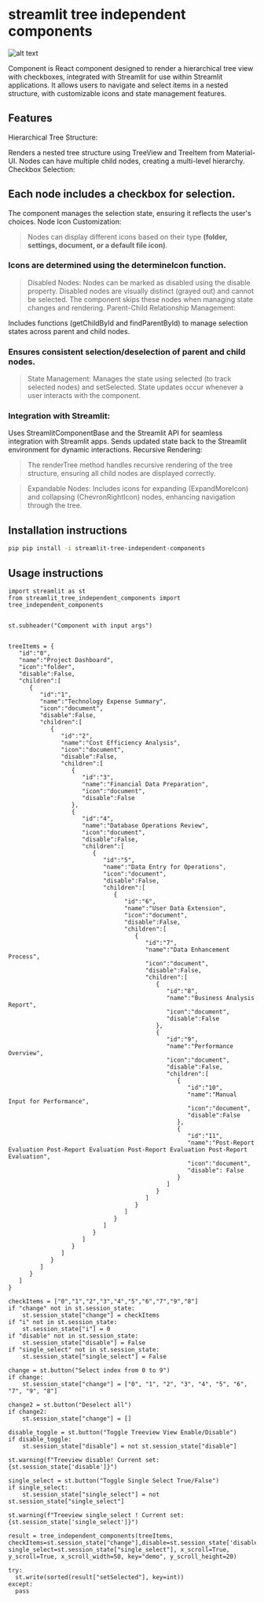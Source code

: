 # streamlit tree independent components

![alt text](src/Demo.jpg)

Component is React component designed to render a hierarchical tree view with checkboxes, integrated with Streamlit for use within Streamlit applications. It allows users to navigate and select items in a nested structure, with customizable icons and state management features.

## Features

Hierarchical Tree Structure:

Renders a nested tree structure using TreeView and TreeItem from Material-UI.
Nodes can have multiple child nodes, creating a multi-level hierarchy.
Checkbox Selection:

## Each node includes a checkbox for selection.

The component manages the selection state, ensuring it reflects the user's choices.
Node Icon Customization:

> Nodes can display different icons based on their type **(folder, settings, document, or a default file icon)**.

### Icons are determined using the determineIcon function.

> Disabled Nodes: Nodes can be marked as disabled using the disable property.
> Disabled nodes are visually distinct (grayed out) and cannot be selected.
> The component skips these nodes when managing state changes and rendering.
> Parent-Child Relationship Management:

Includes functions (getChildById and findParentById) to manage selection states across parent and child nodes.

### Ensures consistent selection/deselection of parent and child nodes.

> State Management: Manages the state using selected (to track selected nodes) and setSelected.
> State updates occur whenever a user interacts with the component.

### Integration with Streamlit:

Uses StreamlitComponentBase and the Streamlit API for seamless integration with Streamlit apps.
Sends updated state back to the Streamlit environment for dynamic interactions.
Recursive Rendering:

> The renderTree method handles recursive rendering of the tree structure, ensuring all child nodes are displayed correctly.

> Expandable Nodes: Includes icons for expanding (ExpandMoreIcon) and collapsing (ChevronRightIcon) nodes, enhancing navigation through the tree.

## Installation instructions

```sh
pip pip install -i streamlit-tree-independent-components
```

## Usage instructions

```
import streamlit as st
from streamlit_tree_independent_components import tree_independent_components


st.subheader("Component with input args")


treeItems = {
   "id":"0",
   "name":"Project Dashboard",
   "icon":"folder",
   "disable":False,
   "children":[
      {
         "id":"1",
         "name":"Technology Expense Summary",
         "icon":"document",
         "disable":False,
         "children":[
            {
               "id":"2",
               "name":"Cost Efficiency Analysis",
               "icon":"document",
               "disable":False,
               "children":[
                  {
                     "id":"3",
                     "name":"Financial Data Preparation",
                     "icon":"document",
                     "disable":False
                  },
                  {
                     "id":"4",
                     "name":"Database Operations Review",
                     "icon":"document",
                     "disable":False,
                     "children":[
                        {
                           "id":"5",
                           "name":"Data Entry for Operations",
                           "icon":"document",
                           "disable":False,
                           "children":[
                              {
                                 "id":"6",
                                 "name":"User Data Extension",
                                 "icon":"document",
                                 "disable":False,
                                 "children":[
                                    {
                                       "id":"7",
                                       "name":"Data Enhancement Process",
                                       "icon":"document",
                                       "disable":False,
                                       "children":[
                                          {
                                             "id":"8",
                                             "name":"Business Analysis Report",
                                             "icon":"document",
                                             "disable":False
                                          },
                                          {
                                             "id":"9",
                                             "name":"Performance Overview",
                                             "icon":"document",
                                             "disable":False,
                                             "children":[
                                                {
                                                   "id":"10",
                                                   "name":"Manual Input for Performance",
                                                   "icon":"document",
                                                   "disable":False
                                                },
                                                {
                                                   "id":"11",
                                                   "name":"Post-Report Evaluation Post-Report Evaluation Post-Report Evaluation Post-Report Evaluation",
                                                   "icon":"document",
                                                   "disable": False
                                                }
                                             ]
                                          }
                                       ]
                                    }
                                 ]
                              }
                           ]
                        }
                     ]
                  }
               ]
            }
         ]
      }
   ]
}

checkItems = ["0","1","2","3","4","5","6","7","9","8"]
if "change" not in st.session_state:
    st.session_state["change"] = checkItems
if "i" not in st.session_state:
    st.session_state["i"] = 0
if "disable" not in st.session_state:
    st.session_state["disable"] = False
if "single_select" not in st.session_state:
    st.session_state["single_select"] = False

change = st.button("Select index from 0 to 9")
if change:
    st.session_state["change"] = ["0", "1", "2", "3", "4", "5", "6", "7", "9", "8"]

change2 = st.button("Deselect all")
if change2:
    st.session_state["change"] = []

disable_toggle = st.button("Toggle Treeview View Enable/Disable")
if disable_toggle:
    st.session_state["disable"] = not st.session_state["disable"]

st.warning(f"Treeview disable! Current set: {st.session_state['disable']}")

single_select = st.button("Toggle Single Select True/False")
if single_select:
    st.session_state["single_select"] = not st.session_state["single_select"]

st.warning(f"Treeview single_select ! Current set: {st.session_state['single_select']}")

result = tree_independent_components(treeItems, checkItems=st.session_state["change"],disable=st.session_state['disable'], single_select=st.session_state["single_select"], x_scroll=True, y_scroll=True, x_scroll_width=50, key="demo", y_scroll_height=20)

try:
  st.write(sorted(result["setSelected"], key=int))
except:
  pass



```
